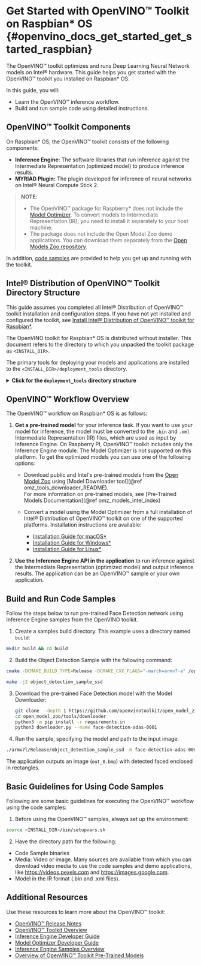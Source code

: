 # Get Started with OpenVINO™ Toolkit on Raspbian* OS {#openvino_docs_get_started_get_started_raspbian}

The OpenVINO™ toolkit optimizes and runs Deep Learning Neural Network models on Intel® hardware. This guide helps you get started with the OpenVINO™ toolkit you installed on Raspbian* OS.

In this guide, you will:
* Learn the OpenVINO™ inference workflow.
* Build and run sample code using detailed instructions.

## <a name="openvino-components"></a>OpenVINO™ Toolkit Components
On Raspbian* OS, the OpenVINO™ toolkit consists of the following components:
* **Inference Engine:** The software libraries that run inference against the Intermediate Representation (optimized model) to produce inference results.
* **MYRIAD Plugin:** The plugin developed for inference of neural networks on Intel® Neural Compute Stick 2.

> **NOTE**:
> * The OpenVINO™ package for Raspberry* does not include the [Model Optimizer](../MO_DG/Deep_Learning_Model_Optimizer_DevGuide.md). To convert models to Intermediate Representation (IR), you need to install it separately to your host machine.
> * The package does not include the Open Model Zoo demo applications. You can download them separately from the [Open Models Zoo repository](https://github.com/opencv/open_model_zoo).

In addition, [code samples](../IE_DG/Samples_Overview.md) are provided to help you get up and running with the toolkit.

## <a name="openvino-installation"></a>Intel® Distribution of OpenVINO™ Toolkit Directory Structure
This guide assumes you completed all Intel® Distribution of OpenVINO™ toolkit installation and configuration steps. If you have not yet installed and configured the toolkit, see [Install Intel® Distribution of OpenVINO™ toolkit for Raspbian*](../install_guides/installing-openvino-raspbian.md).

The OpenVINO toolkit for Raspbian* OS is distributed without installer. This document refers to the directory to which you unpacked the toolkit package as `<INSTALL_DIR>`.

The primary tools for deploying your models and applications are installed to the `<INSTALL_DIR>/deployment_tools` directory.
<details>
    <summary><strong>Click for the <code>deployment_tools</code> directory structure</strong></summary>
   

| Directory&nbsp;&nbsp;&nbsp;&nbsp;&nbsp;&nbsp;&nbsp;&nbsp; | Description                                                                           |  
|:----------------------------------------|:--------------------------------------------------------------------------------------|
| `inference_engine/`                     | Inference Engine directory. Contains Inference Engine API binaries and source files, samples and extensions source files, and resources like hardware drivers.|
| &nbsp;&nbsp;&nbsp;&nbsp;&nbsp;&nbsp;`external/`     | Third-party dependencies and drivers.|
| &nbsp;&nbsp;&nbsp;&nbsp;&nbsp;&nbsp;`include/`      | Inference Engine header files. For API documentation, see the [Inference Engine API Reference](./annotated.html). |
| &nbsp;&nbsp;&nbsp;&nbsp;&nbsp;&nbsp;`lib/`          | Inference Engine libraries.|
| &nbsp;&nbsp;&nbsp;&nbsp;&nbsp;&nbsp;`samples/`      | Inference Engine samples. Contains source code for C++ and Python* samples and build scripts. See the [Inference Engine Samples Overview](../IE_DG/Samples_Overview.md). |
| &nbsp;&nbsp;&nbsp;&nbsp;&nbsp;&nbsp;`share/`        | CMake configuration files for linking with Inference Engine.|

</details>

## <a name="workflow-overview"></a>OpenVINO™ Workflow Overview

The OpenVINO™ workflow on Raspbian* OS is as follows:
1. **Get a pre-trained model** for your inference task. If you want to use your model for inference, the model must be converted to the `.bin` and `.xml` Intermediate Representation (IR) files, which are used as input by Inference Engine. On Raspberry PI, OpenVINO™ toolkit includes only the Inference Engine module. The Model Optimizer is not supported on this platform. To get the optimized models you can use one of the following options:
   
   * Download public and Intel's pre-trained models from the [Open Model Zoo](https://github.com/opencv/open_model_zoo) using [Model Downloader tool](@ref omz_tools_downloader_README).
    <br> For more information on pre-trained models, see [Pre-Trained Models Documentation](@ref omz_models_intel_index)
   
   * Convert a model using the Model Optimizer from a full installation of Intel® Distribution of OpenVINO™ toolkit on one of the supported platforms. Installation instructions are available:
     * [Installation Guide for macOS*](../install_guides/installing-openvino-macos.md)
     * [Installation Guide for Windows*](../install_guides/installing-openvino-windows.md)
     * [Installation Guide for Linux*](../install_guides/installing-openvino-linux.md)  
2. **Use the Inference Engine API in the application** to run inference against the Intermediate Representation (optimized model) and output inference results. The application can be an OpenVINO™ sample or your own application. 

## <a name="using-sample"></a>Build and Run Code Samples

Follow the steps below to run pre-trained Face Detection network using Inference Engine samples from the OpenVINO toolkit.

1. Create a samples build directory. This example uses a directory named `build`:
```sh
mkdir build && cd build
```
2. Build the Object Detection Sample with the following command:
```sh
cmake -DCMAKE_BUILD_TYPE=Release -DCMAKE_CXX_FLAGS="-march=armv7-a" /opt/intel/openvino/deployment_tools/inference_engine/samples/cpp
```
```sh
make -j2 object_detection_sample_ssd
```
3. Download the pre-trained Face Detection model with the Model Downloader:

   ```sh
   git clone --depth 1 https://github.com/openvinotoolkit/open_model_zoo
   cd open_model_zoo/tools/downloader
   python3 -m pip install -r requirements.in
   python3 downloader.py --name face-detection-adas-0001 
   ```

4. Run the sample, specifying the model and path to the input image:
```sh
./armv7l/Release/object_detection_sample_ssd -m face-detection-adas-0001.xml -d MYRIAD -i <path_to_image>
```
The application outputs an image (`out_0.bmp`) with detected faced enclosed in rectangles.

## <a name="basic-guidelines-sample-application"></a>Basic Guidelines for Using Code Samples

Following are some basic guidelines for executing the OpenVINO™ workflow using the code samples:

1. Before using the OpenVINO™ samples, always set up the environment: 
```sh
source <INSTALL_DIR>/bin/setupvars.sh
``` 
2. Have the directory path for the following:
- Code Sample binaries
- Media: Video or image. Many sources are available from which you can download video media to use the code samples and demo applications, like https://videos.pexels.com and https://images.google.com.
- Model in the IR format (.bin and .xml files).


## Additional Resources

Use these resources to learn more about the OpenVINO™ toolkit:

* [OpenVINO™ Release Notes](https://software.intel.com/en-us/articles/OpenVINO-RelNotes)
* [OpenVINO™ Toolkit Overview](../index.md)
* [Inference Engine Developer Guide](../IE_DG/Deep_Learning_Inference_Engine_DevGuide.md)
* [Model Optimizer Developer Guide](../MO_DG/Deep_Learning_Model_Optimizer_DevGuide.md)
* [Inference Engine Samples Overview](../IE_DG/Samples_Overview.md)
* [Overview of OpenVINO™ Toolkit Pre-Trained Models](https://software.intel.com/en-us/openvino-toolkit/documentation/pretrained-models)
